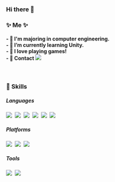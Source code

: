 ### Hi there 👋
<h3>✨ Me ✨</h3>
<h4>
 - 📝 I'm majoring in computer engineering. <br>
 - 🌱 I’m currently learning Unity. <br>
 - 💖 I love playing games!  <br>
 - 💬 Contact  <a href="rlaaltjd67@gmail.com" target="_blank"><img src="https://img.shields.io/badge/Gmail-EA4335?style=flat-square&logo=Gmail&logoColor=white"/></a> </h4> 


<br>

<h3>🔨 Skills </h3>
<h5>Languages</h5>
<p>
<img src="https://img.shields.io/badge/C++-00599C?style=flat-square&logo=C%2B%2B&logoColor=white"/></a>&nbsp <img src="https://img.shields.io/badge/C-A8B9CC?style=flat-square&logo=C&logoColor=black"/></a>&nbsp <img src="https://img.shields.io/badge/JAVA-007396?style=flat-square&logo=Java&logoColor=white"/></a>&nbsp <img src="https://img.shields.io/badge/HTML5-E34F26?style=flat-square&logo=HTML5&logoColor=white"/></a>&nbsp <img src="https://img.shields.io/badge/CSS3-1572B6?style=flat-square&logo=CSS3&logoColor=white"/></a>&nbsp <img src="https://img.shields.io/badge/JavaScript-F7DF1E?style=flat-square&logo=JavaScript&logoColor=black"/></a>&nbsp </p>
<h5>Platforms</h5>
<p>
<img src="https://img.shields.io/badge/UnrealEngine-0E1128?style=flat-square&logo=Unreal-Engine&logoColor=white"/></a>&nbsp <img src="https://img.shields.io/badge/AndroidStudio-3DDC84?style=flat-square&logo=Android-Studio&logoColor=white"/></a>&nbsp <img src="https://img.shields.io/badge/Eclipse IDE-2C2255?style=flat-square&logo=Eclipse-IDE&logoColor=white"/></a>&nbsp </p>

<h5>Tools</h5>
<p>
<img src="https://img.shields.io/badge/FireBase-FFCA28?style=flat-square&logo=Firebase&logoColor=white"/></a>&nbsp <img src="https://img.shields.io/badge/SQLite-003B57?style=flat-square&logo=SQLite&logoColor=white"/></a>&nbsp </p>

<br>

<!--
**MisungKims/MisungKims** is a ✨ _special_ ✨ repository because its `README.md` (this file) appears on your GitHub profile.

Here are some ideas to get you started:

- 🔭 I’m currently working on ...
- 🌱 I’m currently learning ...
- 👯 I’m looking to collaborate on ...
- 🤔 I’m looking for help with ...
- 💬 Ask me about ...
- 📫 How to reach me: ...
- 😄 Pronouns: ...
- ⚡ Fun fact: ...
-->
